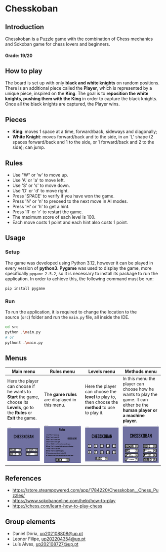 # Chesskoban

## Introduction
Chesskoban is a Puzzle game with the combination of Chess mechanics and Sokoban game for chess lovers and beginners.
#### Grade: 19/20

## How to play
The board is set up with only **black and white knights** on random positions. There is an additional piece called the **Player**, which is represented by a unique piece, inspired on the **King**.
The goal is to **reposition the white knights, pushing them with the King** in order to capture the black knights. Once all the black knights are captured, the Player wins.

## Pieces
- **King**: moves 1 space at a time, forward/back, sideways and diagonally;
- **White Knight**: moves forward/back and to the side, in an 'L' shape (2 spaces forward/back and 1 to the side, or 1 forward/back and 2 to the side); can jump.

## Rules
- Use "W" or 'w' to move up.
- Use 'A' or 'a' to move left.
- Use 'S' or 's' to move down.
- Use 'D' or 'd' to move right.
- Press 'SPACE' to verify if you have won the game.
- Press 'N' or 'n' to preceed to the next move in AI modes.
- Press 'H' or 'h' to get a hint.
- Press 'R' or 'r' to restart the game.
- The maximum score of each level is 100.
- Each move costs 1 point and each hint also costs 1 point.

## Usage
### Setup
The game was developed using Python 3.12, however it can be played in every version of **python3**. **Pygame** was used to display the game, more specifically `pygame 2.5.2`, so it is necessary to install its package to run the application. In order to achieve this, the following command must be run:
```bash
pip install pygame
```
### Run
To run the application, it is required to change the location to the source (`src`) folder and run the `main.py` file, all inside the IDE.
```bash
cd src
python .\main.py
# or
python3 .\main.py
```

## Menus

| Main menu | Rules menu | Levels menu | Methods menu |
| ---------------- | --------- | ------------------ | -----|
| Here the player can choose if he wants to **Start** the game, choose its **Levels**, go to the **Rules** or **Exit** the game. | The **game rules** are displayed in this menu. | Here the player can choose the **level** to play to, then choose the **method** to use to play it. | In this menu the player can choose how he wants to play the game. It can either be the **human player or a machine player**. |
| ![MainMenu](img/menus/main_menu.jpg) | ![RulesMenu](img/menus/rules.jpg) | ![LevelsMenu](img/menus/levels.jpg) | ![Methods](img/menus/methods.jpg) |

## References
- https://store.steampowered.com/app/1784220/Chesskoban__Chess_Puzzles/
- https://www.sokobanonline.com/help/how-to-play
- https://chess.com/learn-how-to-play-chess

## Group elements
- Daniel Dória, up202108808@up.pt
- Leonor Filipe, up202204354@up.pt
- Luís Alves, up202108727@up.pt
